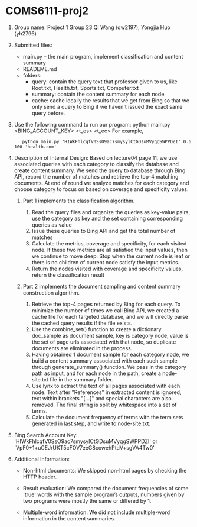 # COMS6111-proj2

1. Group name: Project 1 Group 23
  Qi Wang (qw2197), Yongjia Huo (yh2796)

2. Submitted files:
    * main.py – the main program, implement classification and content summary
    * READEME.md
    * folders:
        * query: 	contain the query text that professor given to us, like Root.txt, Health.txt, Sports.txt, Computer.txt
  	    * summary:  contain the content summary for each node
  	    * cache: 	cache locally the results that we get from Bing so that we only send a query to Bing if we haven't issued the exact same query before.

3. Use the following command to run our program:
  python main.py <BING_ACCOUNT_KEY> <t_es> <t_ec> <host>
  For example, 

          python main.py 'HIWkFhlcqfV0SsO9ac7smysylCtGDsuMVyqgSWPPDZI' 0.6 100 'health.com'

4. Description of Internal Design:
    Based on lecture04 page 11, we use associated queries with each category to classify the database and create content summary. We send the query to database through Bing API, record the number of matches and retrieve the top-4 matching documents. At end of round we analyze matches for each category and choose category to focus on based on coverage and specificity values.
    
    1. Part 1 implements the classification algorithm.
		1. Read the query files and organize the queries as key-value pairs, use the category as key and the set containing corresponding queries as value
		2. Issue these queries to Bing API and get the total number of matches
		3. Calculate the metrics, coverage and specificity, for each visited node. If these two metrics are all satisfied the input values, then we continue to move deep. Stop when the current node is leaf or there is no children of current node satisfy the input metrics.
		4. Return the nodes visited with coverage and specificity values, return the classification result
		
    2. Part 2 implements the document sampling and content summary construction algorithm.
	    1. Retrieve the top-4 pages returned by Bing for each query. To minimize the number of times we call Bing API, we created a cache file for each targeted database, and we will directly parse the cached query results if the file exists.
	    2. Use the combine_set() function to create a dictionary doc_sample as document sample, key is category node, value is the set of page urls associated with that node, so duplicate documents are eliminated in the process.
        3. Having obtained 1 document sample for each category node, we build a content summary associated with each such sample through generate_summary() function. We pass in the category path as input, and for each node in the path, create a node-site.txt file in the summary folder. 
        4. Use lynx to extract the text of all pages associated with each node. Text after "References" in extracted content is ignored, text within brackets "[...]" and special characters are also removed. The final string is split by whitespace into a set of terms.
        5. Calculate the document frequency of terms with the term sets generated in last step, and write to node-site.txt.

5. Bing Search Account Key: 'HIWkFhlcqfV0SsO9ac7smysylCtGDsuMVyqgSWPPDZI' or 'VpF0+1+uCEJrUKT5cFOV7eeG8cowehPtdV+sgVA4Tw0'

6. Additional Information:
    * Non-html documents: We skipped non-html pages by checking the HTTP header.

    * Result evaluation: We compared the document frequencies of some 'true' words with the sample program’s outputs, numbers given by two programs were mostly the same or differed by 1.

    * Multiple-word information: We did not include multiple-word information in the content summaries.
